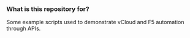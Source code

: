 ### What is this repository for? ###
Some example scripts used to demonstrate vCloud and F5 automation through APIs.